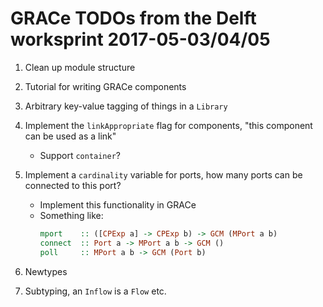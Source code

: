# GRACe TODOs from the Delft worksprint 2017-05-03/04/05

1. Clean up module structure

2. Tutorial for writing GRACe components

3. Arbitrary key-value tagging of things in a `Library`

4. Implement the `linkAppropriate` flag for components, "this
   component can be used as a link"
    * Support `container`?

5. Implement a `cardinality` variable for ports, how many ports can be
   connected to this port?
    * Implement this functionality in GRACe
    * Something like:
      ```Haskell
      mport    :: ([CPExp a] -> CPExp b) -> GCM (MPort a b)
      connect  :: Port a -> MPort a b -> GCM ()
      poll     :: MPort a b -> GCM (Port b)
      ```

6. Newtypes

7. Subtyping, an `Inflow` is a `Flow` etc.
